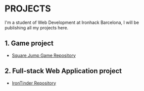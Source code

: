 # PROJECTS

I'm a student of Web Development at Ironhack Barcelona, I will be publishing all my projects here.

## 1. Game project
- [Square Jump Game Repository](https://github.com/Carwels/GameProject)

## 2. Full-stack Web Application project
- [IronTinder Repository](https://github.com/Project2-Irontinder/Irontinder)
